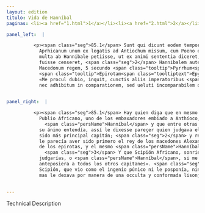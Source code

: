 ```yaml
---
layout: edition
titulo: Vida de Hanníbal
paginas: <li><a href="1.html">1</a></li><li><a href="2.html">2</a></li><li><a href="3.html">3</a></li><li><a href="4.html">4</a></li><li><a href="5.html">5</a></li><li><a href="6.html">6</a></li><li><a href="7.html">7</a></li><li><a href="8.html">8</a></li><li><a href="9.html">9</a></li><li><a href="10.html">10</a></li><li><a href="11.html">11</a></li><li><a href="12.html">12</a></li><li><a href="13.html">13</a></li><li><a href="14.html">14</a></li><li><a href="15.html">15</a></li><li><a href="16.html">16</a></li><li><a href="17.html">17</a></li><li><a href="18.html">18</a></li><li><a href="19.html">19</a></li><li><a href="20.html">20</a></li><li><a href="21.html">21</a></li><li><a href="22.html">22</a></li><li><a href="23.html">23</a></li><li><a href="24.html">24</a></li><li><a href="25.html">25</a></li><li><a href="26.html">26</a></li><li><a href="27.html">27</a></li><li><a href="28.html">28</a></li><li><a href="29.html">29</a></li><li><a href="30.html">30</a></li><li><a href="31.html">31</a></li><li><a href="32.html">32</a></li><li><a href="33.html">33</a></li><li><a href="34.html">34</a></li><li><a href="35.html">35</a></li><li><a href="36.html">36</a></li><li><a href="37.html">37</a></li><li><a href="38.html">38</a></li><li><a href="39.html">39</a></li><li><a href="40.html">40</a></li><li><a href="41.html">41</a></li><li><a href="42.html">42</a></li><li><a href="43.html">43</a></li><li><a href="44.html">44</a></li><li><a href="45.html">45</a></li><li><a href="46.html">46</a></li><li><a href="47.html">47</a></li><li><a href="48.html">48</a></li><li><a href="49.html">49</a></li><li><a href="50.html">50</a></li><li><a href="51.html">51</a></li><li><a href="52.html">52</a></li><li><a href="53.html">53</a></li><li><a href="54.html">54</a></li><li><a href="55.html">55</a></li><li><a href="56.html">56</a></li><li><a href="57.html">57</a></li><li><a href="58.html">58</a></li><li><a href="59.html">59</a></li><li><a href="60.html">60</a></li><li><a href="61.html">61</a></li><li><a href="62.html">62</a></li><li><a href="63.html">63</a></li><li><a href="64.html">64</a></li><li><a href="65.html">65</a></li><li><a href="66.html">66</a></li><li><a href="67.html">67</a></li><li><a href="68.html">68</a></li><li><a href="69.html">69</a></li><li><a href="70.html">70</a></li><li><a href="71.html">71</a></li><li><a href="72.html">72</a></li><li><a href="73.html">73</a></li><li><a href="74.html">74</a></li><li><a href="75.html">75</a></li><li><a href="76.html">76</a></li><li><a href="77.html">77</a></li><li><a href="78.html">78</a></li><li><a href="79.html">79</a></li><li><a href="80.html">80</a></li><li><a href="81.html">81</a></li><li><a href="82.html">82</a></li><li><a href="83.html">83</a></li><li><a href="84.html">84</a></li><li><a href="85.html">85</a></li><li><a href="86.html">86</a></li><li><a href="87.html">87</a></li><li><a href="88.html">88</a></li><li><a href="89.html">89</a></li><li><a href="90.html">90</a></li><li><a href="91.html">91</a></li><li><a href="92.html">92</a></li><li><a href="93.html">93</a></li><li><a href="94.html">94</a></li><li><a href="95.html">95</a></li><li><a href="96.html">96</a></li>

panel_left:  |

          <p><span class="seg">85.1</span> Sunt qui dicunt eodem tempore P.
            Aprhicanum unum ex legatis ad Antiochum missum, cum Poeno esse locutum et inter alia
            multa ab Hannibale petiisse, ut ex animi sententia diceret, quem maximum imperatorum
            fuisse censeret, <span class="seg">2</span> Hannibalem autem respondisse, primo loco sibi Alexandrum
            Macedonum regem, 5 secundo <span class="tooltip">Pyrrhum<span class="tooltiptext">Pyrrhym #F #F #W Pyrrum #P Pÿrrum #U </span></span>
            <span class="tooltip">Epirotam<span class="tooltiptext">Epyrhotam #E #F #R #W #r epirrotharum #M epyrotham #P epyrhotim #S Epÿrotham #U </span></span>, tertio seipsum collocandum uideri. <span class="seg">3</span> Ad <span class="tooltip">hoc<span class="tooltiptext">hec #M #N #P #R #U #W </span></span> leniter arridentem Aphricanum dixisse: «Quid censeres Hannibal si me uicisses?»
            «Me procul dubio, inquit, cunctis aliis imperatoribus <span class="tooltip">anteferrem<span class="tooltiptext">anteferram #M </span></span>». <span class="seg">4</span> Hoc responsum placuisse Scipioni ferunt, quod se nec posthabitum
            nec adhibitum in comparationem, sed ueluti incomparabilem occulta quadam <span class="tooltip">assentatione<span class="tooltiptext">assertione #s </span></span> a Punico ingenio relictum uideret<span class="nota"><sup>39</sup><span class="texto_nota">Luciano, DMort. XII.</span></span>.</p>
        

panel_right:  |

          <p><span class="seg">85.1</span> Hay quien diga que en mesmo tiempo que
            Publio Africano, uno de los embaxadores embiado a Anthíoco, ovo fabla con
              <span class="persName">Hanníbal</span> y que entre otras muchas cosas le demandó que, segund en
            su ánimo entendía, assí le dixesse pareçer quien judgava el que fasta entonces oviesse
            sido más principal capitán; <span class="seg">2</span> y respondidó <span class="persName">Hanníbal</span> que
            le parecía aver sido primero el rey de los macedones Alexandro, y el segundo Pyrrho, rey
            de los epirotas, y el mesmo <span class="persName">Hanníbal</span> se collocava por el terçero.
              <span class="seg">3</span> Y que Scipión Africano, sonriéndose mansamente a esto, le dixo: «¿Qué
            judgarías, o <span class="persName">Hanníbal</span>, si me vencieras?» Respondió: «Sin dubda me
            anteposiera a todos los otros capitanes». <span class="seg">4</span> Dizen que esta respuesta plugo a
            Scipión, que vio como el ingenio púnico ni le posponía, nin le aduzía en comparaçión,
            mas le dexava por manera de una occulta y conformada lisonja como a incomparable.</p>
        

---
```


Technical Description 